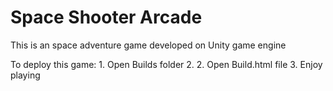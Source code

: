 # Space Shooter Arcade

This is an space adventure game developed on Unity game engine 
<p>
To deploy this game:
1. Open Builds folder
2. 2. Open Build.html file 
3. Enjoy playing
</p>

